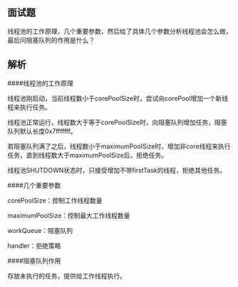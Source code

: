 ## 面试题

线程池的工作原理，几个重要参数，然后给了具体几个参数分析线程池会怎么做，最后问阻塞队列的作用是什么？  

## 解析

####线程池的工作原理

线程池刚启动，当前线程数小于corePoolSize时，尝试向corePool增加一个新线程来执行任务。  

线程池正常运行，线程数大于等于corePoolSize时，向阻塞队列增加任务，阻塞队列默认长度0x7fffffff。  

若阻塞队列满了之后，线程数小于maximumPoolSize时，增加非core线程来执行任务，直到线程数大于maximumPoolSize后，拒绝任务。

线程池SHUTDOWN状态时，只接受增加不带firstTask的线程，拒绝其他任务。  

####几个重要参数

corePoolSize：控制工作线程数量

maximumPoolSize：控制最大工作线程数量

workQueue：阻塞队列

handler：拒绝策略

####阻塞队列作用

存放未执行的任务，提供给工作线程执行。

